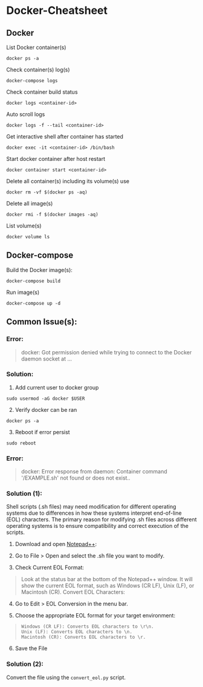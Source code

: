 # Docker-Cheatsheet

## Docker
List Docker container(s)
```
docker ps -a
```

Check container(s) log(s)
```
docker-compose logs
```

Check container build status
```
docker logs <container-id>
```

Auto scroll logs
```
docker logs -f --tail <container-id>
```

Get interactive shell after container has started
```
docker exec -it <container-id> /bin/bash
```

Start docker container after host restart
```
docker container start <container-id>
```

Delete all container(s) including its volume(s) use
```
docker rm -vf $(docker ps -aq)
```

Delete all image(s)
```
docker rmi -f $(docker images -aq)
```

List volume(s)
```
docker volume ls
```

## Docker-compose
Build the Docker image(s):
```
docker-compose build
```

Run image(s)
```
docker-compose up -d
```

## Common Issue(s):
### Error: 
> docker: Got permission denied while trying to connect to the Docker daemon socket at ...

### Solution:
1. Add current user to docker group
```
sudo usermod -aG docker $USER
```
2. Verify docker can be ran
```
docker ps -a
```
3. Reboot if error persist
```
sudo reboot
```

### Error:
> docker: Error response from daemon: Container command '/EXAMPLE.sh' not found or does not exist..

### Solution (1):
Shell scripts (.sh files) may need modification for different operating systems due to differences in how these systems interpret end-of-line (EOL) characters. The primary reason for modifying .sh files across different operating systems is to ensure compatibility and correct execution of the scripts. 
1. Download and open [Notepad++](https://notepad-plus-plus.org/downloads/):

2. Go to File > Open and select the .sh file you want to modify.

3. Check Current EOL Format:

> Look at the status bar at the bottom of the Notepad++ window. It will show the current EOL format, such as Windows (CR LF), Unix (LF), or Macintosh (CR).
Convert EOL Characters:

4. Go to Edit > EOL Conversion in the menu bar.

5. Choose the appropriate EOL format for your target environment:
>     Windows (CR LF): Converts EOL characters to \r\n.
>     Unix (LF): Converts EOL characters to \n.
>     Macintosh (CR): Converts EOL characters to \r.

6. Save the File

### Solution (2):
Convert the file using the `convert_eol.py` script.
